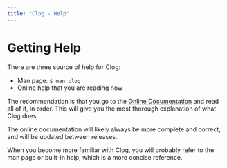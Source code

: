 ```yaml
---
title: "Clog - Help"
---
```


# Getting Help

There are three source of help for Clog:

- Man page: `$ man clog`
- Online help that you are reading now

The recommendation is that you go to the [Online Documentation](/docs/clog) and read all of it, in order.
This will give you the most thorough explanation of what Clog does.

The online documentation will likely always be more complete and correct, and will be updated between releases.

When you become more familiar with Clog, you will probably refer to the man page or built-in help, which is a more concise reference.
